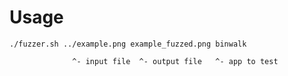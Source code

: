 # Usage
```
./fuzzer.sh ../example.png example_fuzzed.png binwalk
```
```
              ^- input file  ^- output file   ^- app to test
```
